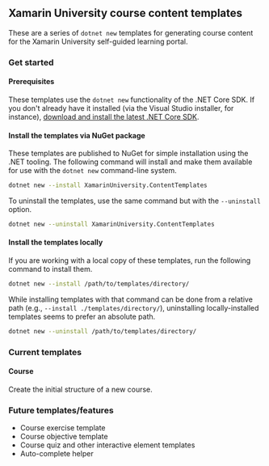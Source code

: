 ## Xamarin University course content templates

These are a series of `dotnet new` templates for generating course content for the Xamarin University self-guided learning portal.

### Get started

#### Prerequisites

These templates use the `dotnet new` functionality of the .NET Core SDK. If you don't already have it installed (via the Visual Studio installer, for instance), [download and install the latest .NET Core SDK](https://www.microsoft.com/net/learn/get-started/).

#### Install the templates via NuGet package

These templates are published to NuGet for simple installation using the .NET tooling. The following command will install and make them available for use with the `dotnet new` command-line system.

```bash
dotnet new --install XamarinUniversity.ContentTemplates
```

To uninstall the templates, use the same command but with the `--uninstall` option.

```bash
dotnet new --uninstall XamarinUniversity.ContentTemplates
```

#### Install the templates locally

If you are working with a local copy of these templates, run the following command to install them.

```bash
dotnet new --install /path/to/templates/directory/
```

While installing templates with that command can be done from a relative path (e.g., `--install ./templates/directory/`), uninstalling locally-installed templates seems to prefer an absolute path.

```bash
dotnet new --uninstall /path/to/templates/directory/
```

### Current templates

#### Course

Create the initial structure of a new course.

### Future templates/features

* Course exercise template
* Course objective template
* Course quiz and other interactive element templates
* Auto-complete helper
